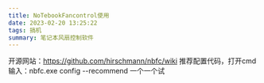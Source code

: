 ```yaml
---
title: NoTebookFancontrol使用
date: 2023-02-20 13:25:22
tags: 搞机
summary: 笔记本风扇控制软件
---
```


开源网站：https://github.com/hirschmann/nbfc/wiki
推荐配置代码，打开cmd输入：nbfc.exe config --recommend
一个一个试